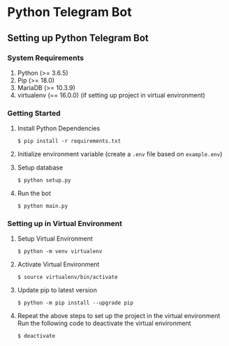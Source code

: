 # Python Telegram Bot

## Setting up Python Telegram Bot

### System Requirements

1. Python (>= 3.6.5)
1. Pip (>= 18.0)
1. MariaDB (>= 10.3.9)
1. virtualenv (== 16.0.0) (if setting up project in virtual environment)

### Getting Started

 1. Install Python Dependencies

    ```
    $ pip install -r requirements.txt
    ```

 1. Initialize environment variable (create a `.env` file based on `example.env`)

 1. Setup database
    ```
    $ python setup.py
    ```

 1. Run the bot
    ```
    $ python main.py
    ```

### Setting up in Virtual Environment

 1. Setup Virtual Environment
    ```
    $ python -m venv virtualenv
    ```

 1. Activate Virtual Environment
    ```
    $ source virtualenv/bin/activate
    ```

 1. Update pip to latest version
    ```
    $ python -m pip install --upgrade pip
    ```

 4. Repeat the above steps to set up the project in the virtual environment
    Run the following code to deactivate the virtual environment
    ```
    $ deactivate
    ```

